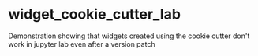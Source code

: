 # widget_cookie_cutter_lab
Demonstration showing that widgets created using the cookie cutter don't work in jupyter lab even after a version patch
